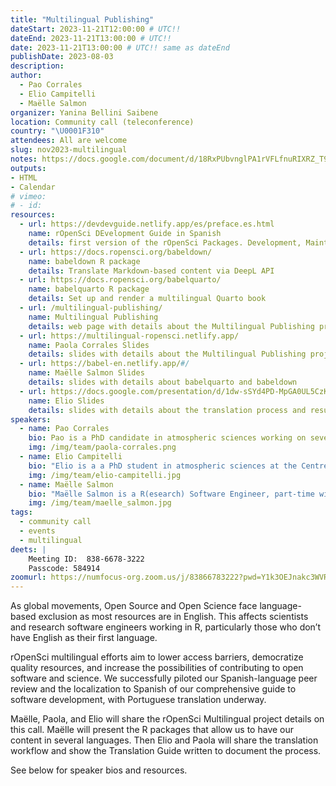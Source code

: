 ```yaml
---
title: "Multilingual Publishing"
dateStart: 2023-11-21T12:00:00 # UTC!!
dateEnd: 2023-11-21T13:00:00 # UTC!!
date: 2023-11-21T13:00:00 # UTC!! same as dateEnd
publishDate: 2023-08-03
description: 
author:
  - Pao Corrales
  - Elio Campitelli
  - Maëlle Salmon
organizer: Yanina Bellini Saibene
location: Community call (teleconference)
country: "\U0001F310"
attendees: All are welcome
slug: nov2023-multilingual
notes: https://docs.google.com/document/d/18RxPUbvnglPA1rVFLfnuRIXRZ_T9zvpIQyRPdfH4-lk/edit?usp=sharing
outputs:
- HTML
- Calendar 
# vimeo:
# - id: 
resources:
  - url: https://devdevguide.netlify.app/es/preface.es.html
    name: rOpenSci DEvelopment Guide in Spanish
    details: first version of the rOpenSci Packages. Development, Maintenance, and Peer Review in Spanish
  - url: https://docs.ropensci.org/babeldown/
    name: babeldown R package
    details: Translate Markdown-based content via DeepL API
  - url: https://docs.ropensci.org/babelquarto/
    name: babelquarto R package
    details: Set up and render a multilingual Quarto book
  - url: /multilingual-publishing/
    name: Multilingual Publishing
    details: web page with details about the Multilingual Publishing project.
  - url: https://multilingual-ropensci.netlify.app/ 
    name: Paola Corrales Slides
    details: slides with details about the Multilingual Publishing project.    
  - url: https://babel-en.netlify.app/#/ 
    name: Maëlle Salmon Slides
    details: slides with details about babelquarto and babeldown  
  - url: https://docs.google.com/presentation/d/1dw-sSYd4PD-MpGA0UL5CzKII5nOSr1_UxfqhaM7OL3w/edit?usp=sharing
    name: Elio Slides
    details: slides with details about the translation process and results
speakers:  
  - name: Pao Corrales
    bio: Pao is a PhD candidate in atmospheric sciences working on severe weather forecasts in Argentina. She is also a professor at Universidad Nacional Guillermo Brown teaching R and related tools. She also develops open-licensed teaching materials and contributes to several communities of practise related to R.
    img: /img/team/paola-corrales.png
  - name: Elio Campitelli
    bio: "Elio is a a PhD student in atmospheric sciences at the Centre for Ocean and Atmospheric Research. They also maintain several open-source R packages (e.g., ggnewscale; metR) and contribute to other packages, such as data.table and ggplot2. Follow them on [mastodon](https://mastodon.social/@eliocamp) and check out their [website](https://eliocamp.github.io/)."
    img: /img/team/elio-campitelli.jpg
  - name: Maëlle Salmon
    bio: "Maëlle Salmon is a R(esearch) Software Engineer, part-time with rOpenSci where she, among other things, created and maintains the babeldown and babelquarto R packages, and maintains the guide [rOpenSci Packages: Development, Maintenance, and Peer Review](https://devguide.ropensci.org/). She also created the [R-hub blog](https://blog.r-hub.io) and co-wrote the book [HTTP testing in R](https://books.ropensci.org/http-testing) with [Scott Chamberlain](/author/scott-chamberlain). She lives in Nancy, France. She's an enthusiastic polyglot (of Latin and Germanic languages). Maëlle on [GitHub](https://github.com/maelle), [Mastodon](https://mastodon.social/@maelle), [Website](https://masalmon.eu/), [rOpenSci](/author/maëlle-salmon/)."
    img: /img/team/maelle_salmon.jpg
tags:
  - community call
  - events
  - multilingual
deets: |
    Meeting ID:  838-6678-3222
    Passcode: 584914
zoomurl: https://numfocus-org.zoom.us/j/83866783222?pwd=Y1k3OEJnakc3WVRISlZxQ3NTUU1yZz09
---
```


As global movements, Open Source and Open Science face language-based exclusion as most resources are in English. This affects scientists and research software engineers working in R, particularly those who don’t have English as their first language.

rOpenSci multilingual efforts aim to lower access barriers, democratize quality resources, and increase the possibilities of contributing to open software and science. We successfully piloted our Spanish-language peer review and the localization to Spanish of our comprehensive guide to software development, with Portuguese translation underway.

Maëlle, Paola, and Elio will share the rOpenSci Multilingual project details on this call. Maëlle will present the R packages that allow us to have our content in several languages. Then Elio and Paola will share the translation workflow and show the Translation Guide written to document the process.

See below for speaker bios and resources.

